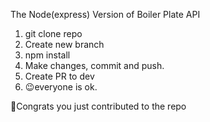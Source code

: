 The Node(express) Version of Boiler Plate API 
1. git clone repo
2. Create new branch
2. npm install
3. Make changes, commit and push.
4. Create PR to dev
5. 😉everyone is ok.


🎉Congrats you just contributed to the repo
